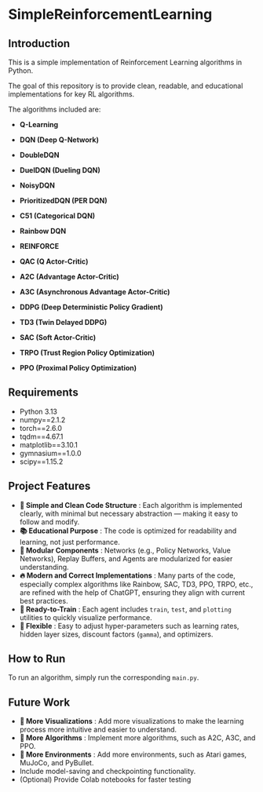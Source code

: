 # SimpleReinforcementLearning
## Introduction
This is a simple implementation of Reinforcement Learning algorithms in Python. 

The goal of this repository is to provide clean, readable, and educational implementations for key RL algorithms.

The algorithms included are:

- **Q-Learning**

- **DQN (Deep Q-Network)**

- **DoubleDQN**

- **DuelDQN (Dueling DQN)**

- **NoisyDQN**

- **PrioritizedDQN (PER DQN)**

- **C51 (Categorical DQN)**

- **Rainbow DQN**

- **REINFORCE**

- **QAC (Q Actor-Critic)**

- **A2C (Advantage Actor-Critic)**

- **A3C (Asynchronous Advantage Actor-Critic)**

- **DDPG (Deep Deterministic Policy Gradient)**

- **TD3 (Twin Delayed DDPG)**

- **SAC (Soft Actor-Critic)**

- **TRPO (Trust Region Policy Optimization)**

- **PPO (Proximal Policy Optimization)**

## Requirements
- Python 3.13
- numpy==2.1.2
- torch==2.6.0
- tqdm==4.67.1
- matplotlib==3.10.1
- gymnasium==1.0.0
- scipy==1.15.2


## Project Features
- **🧹 Simple and Clean Code Structure** : Each algorithm is implemented clearly, with minimal but necessary abstraction — making it easy to follow and modify.
- **📚 Educational Purpose** : The code is optimized for readability and learning, not just performance.
- **🧩 Modular Components** : Networks (e.g., Policy Networks, Value Networks), Replay Buffers, and Agents are modularized for easier understanding.
- **🔥 Modern and Correct Implementations** : Many parts of the code, especially complex algorithms like Rainbow, SAC, TD3, PPO, TRPO, etc., are refined with the help of ChatGPT, ensuring they align with current best practices.
- **🚀 Ready-to-Train** : Each agent includes ```train```, ```test```, and ```plotting``` utilities to quickly visualize performance.
- **🔧 Flexible** : Easy to adjust hyper-parameters such as learning rates, hidden layer sizes, discount factors (```gamma```), and optimizers.

## How to Run
To run an algorithm, simply run the corresponding ```main.py```.

## Future Work
- **🎨 More Visualizations** : Add more visualizations to make the learning process more intuitive and easier to understand.
- **🐍 More Algorithms** : Implement more algorithms, such as A2C, A3C, and PPO.
- **🤖 More Environments** : Add more environments, such as Atari games, MuJoCo, and PyBullet.
- Include model-saving and checkpointing functionality.
- (Optional) Provide Colab notebooks for faster testing




